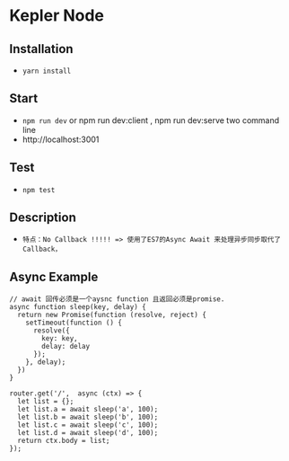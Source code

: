# Kepler Node


## Installation

* `yarn install`

## Start

* `npm run dev` or  npm run dev:client , npm run dev:serve two command line
* http://localhost:3001


## Test

* `npm test`


## Description

* `特点：No Callback !!!!! => 使用了ES7的Async Await 来处理异步同步取代了Callback，`



## Async Example
```
// await 回传必须是一个aysnc function 且返回必须是promise.
async function sleep(key, delay) {
  return new Promise(function (resolve, reject) {
    setTimeout(function () {
      resolve({
        key: key,
        delay: delay
      });
    }, delay);
  })
}

router.get('/',  async (ctx) => {
  let list = {};
  let list.a = await sleep('a', 100);
  let list.b = await sleep('b', 100);
  let list.c = await sleep('c', 100);
  let list.d = await sleep('d', 100);
  return ctx.body = list;
});
```
